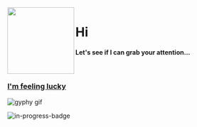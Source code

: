 <img align="left" height="150" src="https://user-images.githubusercontent.com/5083214/156877684-70d66b18-8bc3-46c2-8979-c2725767fd69.gif">

# Hi
#### Let's see if I can grab your attention...

<br/>

### [I'm feeling lucky](https://fct5mvs0s5.execute-api.us-east-2.amazonaws.com)
![gyphy gif](https://media3.giphy.com/media/HCy8A6TuDM7P1Yc2nn/giphy.gif?cid=bfae7322kltme09ncj2qui7aq2ne4mazdgw70qzdr8q47mph&rid=giphy.gif&ct=g)

![in-progress-badge](https://img.shields.io/badge/IN-PROGRESS-brightgreen)

